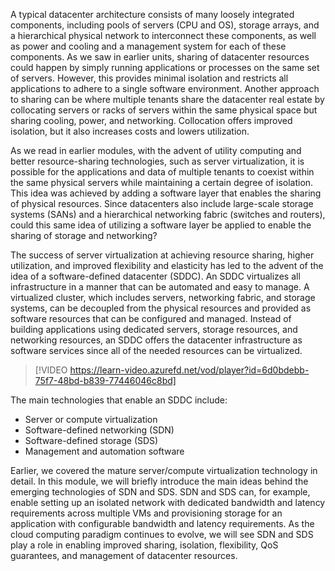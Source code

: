A typical datacenter architecture consists of many loosely integrated components, including pools of servers (CPU and OS), storage arrays, and a hierarchical physical network to interconnect these components, as well as power and cooling and a management system for each of these components. As we saw in earlier units, sharing of datacenter resources could happen by simply running applications or processes on the same set of servers. However, this provides minimal isolation and restricts all applications to adhere to a single software environment. Another approach to sharing can be where multiple tenants share the datacenter real estate by collocating servers or racks of servers within the same physical space but sharing cooling, power, and networking. Collocation offers improved isolation, but it also increases costs and lowers utilization. 

As we read in earlier modules, with the advent of utility computing and better resource-sharing technologies, such as server virtualization, it is possible for the applications and data of multiple tenants to coexist within the same physical servers while maintaining a certain degree of isolation. This idea was achieved by adding a software layer that enables the sharing of physical resources. Since datacenters also include large-scale storage systems (SANs) and a hierarchical networking fabric (switches and routers), could this same idea of utilizing a software layer be applied to enable the sharing of storage and networking? 

The success of server virtualization at achieving resource sharing, higher utilization, and improved flexibility and elasticity has led to the advent of the idea of a software-defined datacenter (SDDC). An SDDC virtualizes all infrastructure in a manner that can be automated and easy to manage. A virtualized cluster, which includes servers, networking fabric, and storage systems, can be decoupled from the physical resources and provided as software resources that can be configured and managed. Instead of building applications using dedicated servers, storage resources, and networking resources, an SDDC offers the datacenter infrastructure as software services since all of the needed resources can be virtualized. 
<br>

> [!VIDEO https://learn-video.azurefd.net/vod/player?id=6d0bdebb-75f7-48bd-b839-77446046c8bd]

The main technologies that enable an SDDC include:

- Server or compute virtualization
- Software-defined networking (SDN)
- Software-defined storage (SDS)
- Management and automation software 

Earlier, we covered the mature server/compute virtualization technology in detail. In this module, we will briefly introduce the main ideas behind the emerging technologies of SDN and SDS. SDN and SDS can, for example, enable setting up an isolated network with dedicated bandwidth and latency requirements across multiple VMs and provisioning storage for an application with configurable bandwidth and latency requirements. As the cloud computing paradigm continues to evolve, we will see SDN and SDS play a role in enabling improved sharing, isolation, flexibility, QoS guarantees, and management of datacenter resources. 
